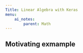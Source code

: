 ```yaml
---
Title: Linear Algebra with Keras
menu:
    ai_notes:
        parent: Math
---
```


## Motivating exmample
